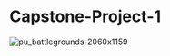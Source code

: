 # Capstone-Project-1

![pu_battlegrounds-2060x1159](https://user-images.githubusercontent.com/52009110/69174724-33a58580-0ab7-11ea-89dc-c7ec3977b982.jpg)

